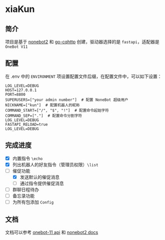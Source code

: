# xiaKun

## 简介

项目是基于 [nonebot2](https://github.com/nonebot/nonebot2) 和 [go-cqhttp](https://github.com/Mrs4s/go-cqhttp) 创建，驱动器选择的是 `fastapi`，适配器是 `OneBot V11`

## 配置

在 .env 中的 `ENVIRONMENT` 项设置配置文件后缀，在配置文件中，可以如下设置：

```docs
LOG_LEVEL=DEBUG
HOST=127.0.0.1
PORT=8800
SUPERUSERS=["your admin number"]  # 配置 NoneBot 超级用户
NICKNAME=["kun"]  # 配置机器人的昵称
COMMAND_START=["/", "$", "!"]  # 配置命令起始字符
COMMAND_SEP=["."]  # 配置命令分割字符
LOG_LEVEL=DEBUG
FASTAPI_RELOAD=true
LOG_LEVEL=DEBUG
```

## 完成进度

- [x] 内置指令 `\echo`
- [x] 列出机器人的好友指令（管理员权限）`\list`
- [ ] 催促功能
  - [x] 发送默认的催促消息
  - [ ] 通过指令提供催促消息
- [ ] 群聊日程待办
- [ ] 备忘录功能
- [ ] 为所有包添加 `Config`

## 文档

文档可以参考 [onebot-11 api](https://github.com/botuniverse/onebot-11) 和 [nonebot2 docs](https://v2.nonebot.dev/)
